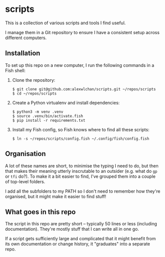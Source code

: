 # scripts

This is a collection of various scripts and tools I find useful.

I manage them in a Git repository to ensure I have a consistent setup across different computers.

## Installation

To set up this repo on a new computer, I run the following commands in a Fish shell:

1.  Clone the repository:

    ```console
    $ git clone git@github.com:alexwlchan/scripts.git ~/repos/scripts
    $ cd ~/repos/scripts
    ```

2.  Create a Python virtualenv and install dependencies:

    ```console
    $ python3 -m venv .venv
    $ source .venv/bin/activate.fish
    $ pip install -r requirements.txt
    ```
    
3.  Install my Fish config, so Fish knows where to find all these scripts:

    ```console
    $ ln -s ~/repos/scripts/config.fish ~/.config/fish/config.fish
    ```

## Organisation

A lot of these names are short, to minimise the typing I need to do, but then that makes their meaning utterly inscrutable to an outsider (e.g. what do `gp` or `tfi` do?).
To make it a bit easier to find, I've grouped them into a couple of top-level folders.

I add all the subfolders to my PATH so I don't need to remember how they're organised, but it might make it easier to find stuff!

## What goes in this repo

The script in this repo are pretty short – typically 50 lines or less (including documentation).
They're mostly stuff that I can write all in one go.

If a script gets sufficiently large and complicated that it might benefit from its own documentation or change history, it "graduates" into a separate repo.

